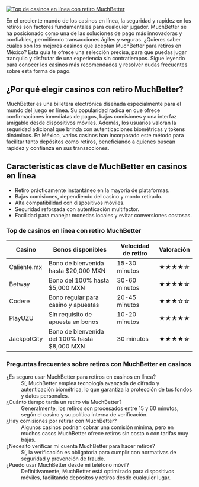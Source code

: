 [![Top de casinos en línea con retiro MuchBetter](https://123-caf.pages.dev/gitsignup.png)](https://vrmoo.ru/Bt82HjjY)

<p>En el creciente mundo de los casinos en línea, la seguridad y rapidez en los retiros son factores fundamentales para cualquier jugador. MuchBetter se ha posicionado como una de las soluciones de pago más innovadoras y confiables, permitiendo transacciones ágiles y seguras. ¿Quieres saber cuáles son los mejores casinos que aceptan MuchBetter para retiros en México? Esta guía te ofrece una selección precisa, para que puedas jugar tranquilo y disfrutar de una experiencia sin contratiempos. Sigue leyendo para conocer los casinos más recomendados y resolver dudas frecuentes sobre esta forma de pago.</p>  <h2>¿Por qué elegir casinos con retiro MuchBetter?</h2> <p>MuchBetter es una billetera electrónica diseñada especialmente para el mundo del juego en línea. Su popularidad radica en que ofrece confirmaciones inmediatas de pagos, bajas comisiones y una interfaz amigable desde dispositivos móviles. Además, los usuarios valoran la seguridad adicional que brinda con autenticaciones biométricas y tokens dinámicos. En México, varios casinos han incorporado este método para facilitar tanto depósitos como retiros, beneficiando a quienes buscan rapidez y confianza en sus transacciones.</p>  <h2>Características clave de MuchBetter en casinos en línea</h2> <ul> <li>Retiro prácticamente instantáneo en la mayoría de plataformas.</li> <li>Bajas comisiones, dependiendo del casino y monto retirado.</li> <li>Alta compatibilidad con dispositivos móviles.</li> <li>Seguridad reforzada con autenticación multifactor.</li> <li>Facilidad para manejar monedas locales y evitar conversiones costosas.</li> </ul>  <h3>Top de casinos en línea con retiro MuchBetter</h3> <table> <thead> <tr> <th>Casino</th> <th>Bonos disponibles</th> <th>Velocidad de retiro</th> <th>Valoración</th> </tr> </thead> <tbody> <tr> <td>Caliente.mx</td> <td>Bono de bienvenida hasta $20,000 MXN</td> <td>15-30 minutos</td> <td>★★★★☆</td> </tr> <tr> <td>Betway</td> <td>Bono del 100% hasta $5,000 MXN</td> <td>30-60 minutos</td> <td>★★★★☆</td> </tr> <tr> <td>Codere</td> <td>Bono regular para casino y apuestas</td> <td>20-45 minutos</td> <td>★★★☆☆</td> </tr> <tr> <td>PlayUZU</td> <td>Sin requisito de apuesta en bonos</td> <td>10-20 minutos</td> <td>★★★★★</td> </tr> <tr> <td>JackpotCity</td> <td>Bono de bienvenida del 100% hasta $8,000 MXN</td> <td>30 minutos</td> <td>★★★★☆</td> </tr> </tbody> </table>  <h3>Preguntas frecuentes sobre retiros con MuchBetter en casinos</h3> <dl> <dt>¿Es seguro usar MuchBetter para retiros en casinos en línea?</dt> <dd>Sí, MuchBetter emplea tecnología avanzada de cifrado y autenticación biométrica, lo que garantiza la protección de tus fondos y datos personales.</dd> <dt>¿Cuánto tiempo tarda un retiro vía MuchBetter?</dt> <dd>Generalmente, los retiros son procesados entre 15 y 60 minutos, según el casino y su política interna de verificación.</dd> <dt>¿Hay comisiones por retirar con MuchBetter?</dt> <dd>Algunos casinos podrían cobrar una comisión mínima, pero en muchos casos MuchBetter ofrece retiros sin costo o con tarifas muy bajas.</dd> <dt>¿Necesito verificar mi cuenta MuchBetter para hacer retiros?</dt> <dd>Sí, la verificación es obligatoria para cumplir con normativas de seguridad y prevención de fraude.</dd> <dt>¿Puedo usar MuchBetter desde mi teléfono móvil?</dt> <dd>Definitivamente, MuchBetter está optimizado para dispositivos móviles, facilitando depósitos y retiros desde cualquier lugar.</dd> </dl>